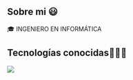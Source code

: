 <h2>Sobre mi 😃</h2>
<!--Intro start-->

<p align="left">
🎓 INGENIERO EN INFORMÁTICA

<h2 >Tecnologías conocidas👨🏻‍💻</h2>
<!--tech stack icons-->
<p align="left">
  <a href="https://skillicons.dev">
    <img src="https://skillicons.dev/icons?i=html,css,js,react,nodejs,postgres,git&perline=12" />
  </a>
</p>
<br>


       
<!--- stats (end) -->
